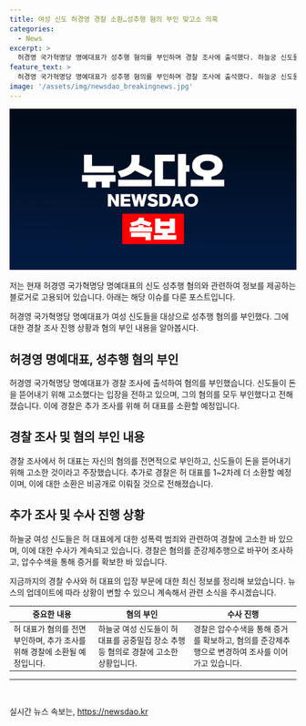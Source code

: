 ```yaml
---
title: 여성 신도 허경영 경찰 소환…성추행 혐의 부인 맞고소 의혹
categories:
  - News
excerpt: >
  허경영 국가혁명당 명예대표가 성추행 혐의를 부인하며 경찰 조사에 출석했다. 하늘궁 신도들의 고소에 대해 돈 뜯기라 주장하고, 자신도 그들을 공갈로 고소하는 등 논란을 빚고 있다. 경찰은 추가 조사를 예고하고, 무단 접촉 등의 혐의로 수사 중인 상황이다.
feature_text: >
  허경영 국가혁명당 명예대표가 성추행 혐의를 부인하며 경찰 조사에 출석했다. 하늘궁 신도들의 고소에 대해 돈 뜯기라 주장하고, 자신도 그들을 공갈로 고소하는 등 논란을 빚고 있다. 경찰은 추가 조사를 예고하고, 무단 접촉 등의 혐의로 수사 중인 상황이다.
image: '/assets/img/newsdao_breakingnews.jpg'
---
```


<p><img src="/assets/img/newsdao_breakingnews.jpg" alt="pcversion 속보" /></p>

<p>저는 현재 허경영 국가혁명당 명예대표의 신도 성추행 혐의와 관련하여 정보를 제공하는 블로거로 고용되어 있습니다. 아래는 해당 이슈를 다룬 포스트입니다.</p>

<p data-ke-size="size16">
  허경영 국가혁명당 명예대표가 여성 신도들을 대상으로 성추행 혐의를 부인했다. 그에 대한 경찰 조사 진행 상황과 혐의 부인 내용을 알아봅시다.
</p>

<h2 data-ke-size="size26">허경영 명예대표, 성추행 혐의 부인</h2>

<p data-ke-size="size16">
  허경영 국가혁명당 명예대표가 경찰 조사에 출석하여 혐의를 부인했습니다. 신도들이 돈을 뜯어내기 위해 고소했다는 입장을 전하고 있으며, 그의 혐의를 모두 부인했다고 전해졌습니다. 이에 경찰은 추가 조사를 위해 허 대표를 소환할 예정입니다.
</p>

<h2 data-ke-size="size26">경찰 조사 및 혐의 부인 내용</h2>

<p data-ke-size="size16">
  경찰 조사에서 허 대표는 자신의 혐의를 전면적으로 부인하고, 신도들이 돈을 뜯어내기 위해 고소한 것이라고 주장했습니다. 추가로 경찰은 허 대표를 1~2차례 더 소환할 예정이며, 이에 대한 소환은 비공개로 이뤄질 것으로 전해졌습니다.
</p>

<h2 data-ke-size="size26">추가 조사 및 수사 진행 상황</h2>

<p data-ke-size="size16">
  하늘궁 여성 신도들은 허 대표에게 대한 성폭력 범죄와 관련하여 경찰에 고소한 바 있으며, 이에 대한 수사가 계속되고 있습니다. 경찰은 혐의를 준강제추행으로 바꾸어 조사하고, 압수수색을 통해 증거를 확보한 바 있습니다.
</p>

<p data-ke-size="size16">
  지금까지의 경찰 수사와 허 대표의 입장 부문에 대한 최신 정보를 정리해 보았습니다. 뉴스의 업데이트에 따라 상황이 변할 수 있으니 계속해서 관련 소식을 주시겠습니다.
</p>

<table>
  <thead>
    <tr>
      <th>중요한 내용</th>
      <th>혐의 부인</th>
      <th>수사 진행</th>
    </tr>
  </thead>
  <tbody>
    <tr>
      <td>허 대표가 혐의를 전면 부인하며, 추가 조사를 위해 경찰에 소환될 예정입니다.</td>
      <td>하늘궁 여성 신도들이 허 대표를 공중밀집 장소 추행 등 혐의로 경찰에 고소한 상황입니다.</td>
      <td>경찰은 압수수색을 통해 증거를 확보하고, 혐의를 준강제추행으로 변경하여 조사를 이어가고 있습니다.</td>
    </tr>
  </tbody>
</table>

<hr>

<p data-ke-size="size16">&nbsp;</p>
실시간 뉴스 속보는, <a href="https://newsdao.kr" rel="dofollow">https://newsdao.kr</a>


